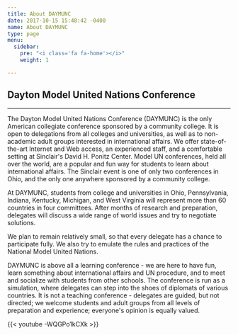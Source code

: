 ```yaml
---
title: About DAYMUNC
date: 2017-10-15 15:48:42 -0400
name: About DAYMUNC
type: page
menu:
  sidebar:
    pre: "<i class='fa fa-home'></i>"
    weight: 1

---
```

## Dayton Model United Nations Conference
---
The Dayton Model United Nations Conference (DAYMUNC) is the only American collegiate conference sponsored by a community college. It is open to delegations from all colleges and universities, as well as to non-academic adult groups interested in international affairs.
We offer state-of-the-art Internet and Web access, an experienced staff, and a comfortable setting at Sinclair's David H. Ponitz Center.
Model UN conferences, held all over the world, are a popular and fun way for students to learn about international affairs.
The Sinclair event is one of only two conferences in Ohio, and the only one anywhere sponsored by a community college.

At DAYMUNC, students from college and universities in Ohio, Pennsylvania, Indiana, Kentucky, Michigan, and West Virginia will represent more than 60 countries in four committees.
After months of research and preparation, delegates will discuss a wide range of world issues and try to negotiate solutions.

We plan to remain relatively small, so that every delegate has a chance to participate fully.
We also try to emulate the rules and practices of the National Model United Nations.

DAYMUNC is above all a learning conference - we are here to have fun, learn something about international affairs and UN procedure, and to meet and socialize with students from other schools.
The conference is run as a simulation, where delegates can step into the shoes of diplomats of various countries.
It is not a teaching conference - delegates are guided, but not directed; we welcome students and adult groups from all levels of preparation and experience; everyone's opinion is equally valued.

{{< youtube -WQGPo1kCXk >}}